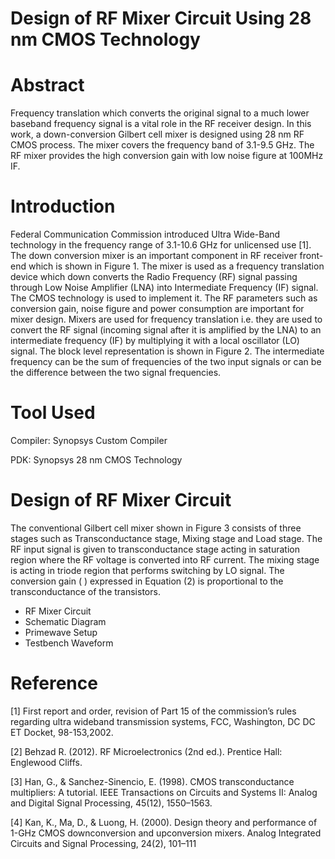 # Design of RF Mixer Circuit Using 28 nm CMOS Technology
# Abstract
Frequency translation which converts the original signal to a much lower baseband frequency signal is a vital role in the RF receiver design. In this work, a down-conversion Gilbert cell mixer is designed using 28 nm RF CMOS process. The mixer covers the frequency band of 3.1-9.5 GHz. The RF mixer provides the high conversion gain with low noise figure at 100MHz IF.
# Introduction
Federal Communication Commission introduced Ultra Wide-Band technology in the frequency range of 3.1-10.6 GHz for unlicensed use [1]. The down conversion mixer is an important component in RF receiver front-end which is shown in Figure 1. The mixer is used as a frequency translation device which down converts the Radio Frequency (RF) signal passing through Low Noise Amplifier (LNA) into Intermediate Frequency (IF) signal. The CMOS technology is used to implement it. The RF parameters such as conversion gain, noise figure and power consumption are important for mixer design. 
Mixers are used for frequency translation i.e. they are used to convert the RF signal (incoming signal after it is amplified by the LNA) to an intermediate frequency (IF) by multiplying it with a local oscillator (LO) signal. The block level representation is shown in Figure 2. The intermediate frequency can be the sum of frequencies of the two input signals or can be the difference between the two signal frequencies.
# Tool Used
Compiler: Synopsys Custom Compiler

PDK: Synopsys 28 nm CMOS Technology
# Design of RF Mixer Circuit
The conventional Gilbert cell mixer shown in Figure 3 consists of three stages such as Transconductance stage, Mixing stage and Load stage. The RF input signal is given to transconductance stage acting in saturation region where the RF voltage is converted into RF current. 
The mixing stage is acting in triode region that performs switching by LO signal.    The conversion gain ( ) expressed in Equation (2) is proportional to the transconductance of the transistors.
 
 * RF Mixer Circuit
 * Schematic Diagram
 * Primewave Setup
 * Testbench Waveform
# Reference
[1]	First report and order, revision of Part 15 of the commission’s rules regarding ultra wideband transmission systems,  FCC, Washington, DC DC ET Docket, 98-153,2002.

[2]	Behzad R. (2012). RF Microelectronics (2nd ed.). Prentice Hall: Englewood Cliffs. 

[3]	Han, G., & Sanchez-Sinencio, E. (1998). CMOS transconductance multipliers: A tutorial. IEEE Transactions on Circuits and Systems II: Analog and Digital Signal Processing, 45(12), 1550–1563. 

[4]	Kan, K., Ma, D., & Luong, H. (2000). Design theory and performance of 1-GHz CMOS downconversion and upconversion mixers. Analog Integrated Circuits and Signal Processing, 24(2), 101–111
